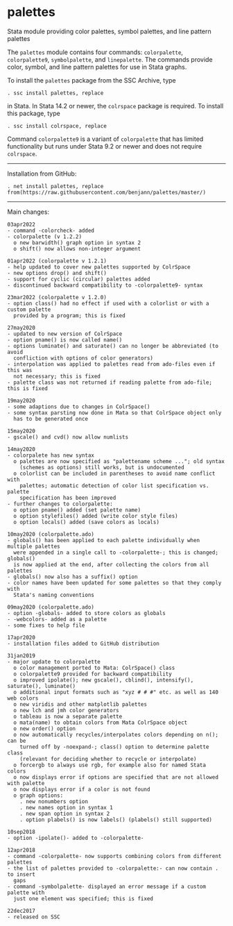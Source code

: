 # palettes

Stata module providing color palettes, symbol palettes, and line pattern
palettes

The `palettes` module contains four commands: `colorpalette`, `colorpalette9`,
`symbolpalette`, and `linepalette`. The commands provide color, symbol, and
line pattern palettes for use in Stata graphs.

To install the `palettes` package from the SSC Archive, type

    . ssc install palettes, replace

in Stata. In Stata 14.2 or newer, the `colrspace` package is required. To install this package, type

    . ssc install colrspace, replace

Command `colorpalette9` is a variant of `colorpalette` that has
limited functionality but runs under Stata 9.2 or newer and does not require 
`colrspace`.

---

Installation from GitHub:

    . net install palettes, replace from(https://raw.githubusercontent.com/benjann/palettes/master/)

---

Main changes:

    03apr2022
    - command -colorcheck- added
    - colorpalette (v 1.2.2)
      o new barwidth() graph option in syntax 2
      o shift() now allows non-integer argument
    
    01apr2022 (colorpalette v 1.2.1)
    - help updated to cover new palettes supported by ColrSpace
    - new options drop() and shift()
    - support for cyclic (circular) palettes added
    - discontinued backward compatibility to -colorpalette9- syntax

    23mar2022 (colorpalette v 1.2.0)
    - option class() had no effect if used with a colorlist or with a custom palette
      provided by a program; this is fixed

    27may2020
    - updated to new version of ColrSpace
    - option pname() is now called name()
    - options luminate() and saturate() can no longer be abbreviated (to avoid 
      confliction with options of color generators)
    - interpolation was applied to palettes read from ado-files even if this was
      not necessary; this is fixed
    - palette class was not returned if reading palette from ado-file; this is fixed
    
    19may2020
    - some adaptions due to changes in ColrSpace()
    - some syntax parsting now done in Mata so that ColrSpace object only
      has to be generated once
    
    15may2020
    - gscale() and cvd() now allow numlists
    
    14may2020
    - colorpalete has new syntax
      o palettes are now specified as "palettename scheme ..."; old syntax 
        (schemes as options) still works, but is undocumented
      o colorlist can be included in parentheses to avoid name conflict with
        palettes; automatic detection of color list specification vs. palette
        specification has been improved
    - further changes to colorpalette:
      o option pname() added (set palette name)
      o option stylefiles() added (write color style files)
      o option locals() added (save colors as locals)
    
    10may2020 (colorpalette.ado)
    - globals() has been applied to each palette individually when multiple palettes
      were appended in a single call to -colorpalette-; this is changed; globals() 
      is now applied at the end, after collecting the colors from all palettes
    - globals() now also has a suffix() option
    - color names have been updated for some palettes so that they comply with
      Stata's naming conventions
    
    09may2020 (colorpalette.ado)
    - option -globals- added to store colors as globals
    - -webcolors- added as a palette
    - some fixes to help file
    
    17apr2020
    - installation files added to GitHub distribution
    
    31jan2019
    - major update to colorpalette
      o color management ported to Mata: ColrSpace() class
      o colorpalette9 provided for backward compatibility
      o improved ipolate(); new gscale(), cblind(), intensify(), saturate(), luminate() 
      o additional input formats such as "xyz # # #" etc. as well as 140 web colors
      o new viridis and other matplotlib palettes
      o new lch and jmh color generators
      o tableau is now a separate palette
      o mata(name) to obtain colors from Mata ColrSpace object
      o new order() option
      o now automatically recycles/interpolates colors depending on n(); can be 
        turned off by -noexpand-; class() option to determine palette class 
        (relevant for deciding whether to recycle or interpolate)
      o forcergb to always use rgb, for example also for named Stata colors
      o now displays error if options are specified that are not allowed with palette
      o now displays error if a color is not found
      o graph options:
        . new nonumbers option
        . new names option in syntax 1
        . new span option in syntax 2
        . option plabels() is now labels() (plabels() still supported)

    10sep2018
    - option -ipolate()- added to -colorpalette-

    12apr2018
    - command -colorpalette- now supports combining colors from different palettes
    - the list of palettes provided to -colorpalette:- can now contain . to insert 
      gaps
    - command -symbolpalette- displayed an error message if a custom palette with 
      just one element was specified; this is fixed
  
    22dec2017
    - released on SSC

